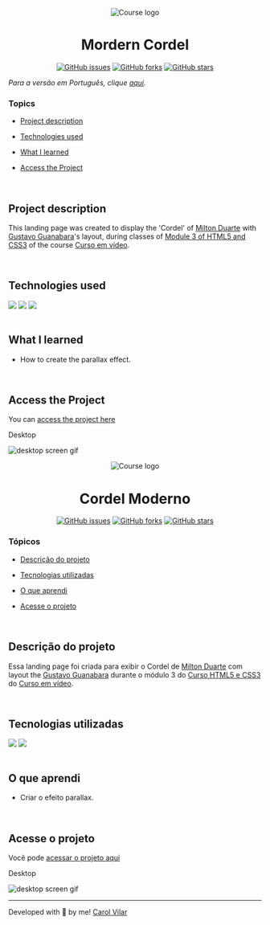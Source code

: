 <p align='center'> <img src=".src/curso-em-video.jpg" alt="Course logo"> </p>

<h1 align='center'> Mordern Cordel </h1>

<div align='center'>
	<a href="https://github.com/Caroline-Barbosa-Vilar/projeto-modulo-3/issues"><img alt="GitHub issues" src="https://img.shields.io/github/issues/Caroline-Barbosa-Vilar/projeto-modulo-3"></a>
	<a href="https://github.com/Caroline-Barbosa-Vilar/projeto-modulo-3/network"><img alt="GitHub forks" src="https://img.shields.io/github/forks/Caroline-Barbosa-Vilar/projeto-modulo-3"></a>
	<a href="https://github.com/Caroline-Barbosa-Vilar/projeto-modulo-3/stargazers"><img alt="GitHub stars" src="https://img.shields.io/github/stars/Caroline-Barbosa-Vilar/projeto-modulo-3"></a>
</div>


_Para a versão em Português, clique [aqui](#portuguese)._


### Topics

- [Project description](#project-description)

- [Technologies used](#technologies-used)

- [What I learned](#what-I-learned)

- [Access the Project](#access-the-project)


<br>

## Project description

<p align="justify">

This landing page was created to display the 'Cordel' of [Milton Duarte](https://www.recantodasletras.com.br/poesias/3186743) with [Gustavo Guanabara](https://github.com/gustavoguanabara)'s layout, during classes of [Module 3 of HTML5 and CSS3](https://www.cursoemvideo.com/curso/curso-html5-e-css3-modulo-3-de-5-40-horas/) of the course [Curso em vídeo](https://www.cursoemvideo.com/).

</p>

<br>

## Technologies used

<div>
  <img src="https://img.shields.io/badge/HTML5-E34F26?style=for-the-badge&logo=html5&logoColor=white">
  <img src="https://img.shields.io/badge/CSS3-1572B6?style=for-the-badge&logo=css3&logoColor=white">
  <img src="https://img.shields.io/badge/JavaScript-F7DF1E?style=for-the-badge&logo=javascript&logoColor=black">
</div>

<br>

## What I learned

- How to create the parallax effect.

<br>

## Access the Project

You can [access the project here](https://caroline-barbosa-vilar.github.io/projeto-modulo-3/) 


Desktop 

<img src="./src/cordel-desktop-screen.gif" alt="desktop screen gif">



<div id="portuguese">

<p align='center'> <img src=".src/curso-em-video.jpg" alt="Course logo"> </p>

<h1 align='center'> Cordel Moderno </h1>


<div align='center'>
	<a href="https://github.com/Caroline-Barbosa-Vilar/projeto-modulo-3/issues"><img alt="GitHub issues" src="https://img.shields.io/github/issues/Caroline-Barbosa-Vilar/projeto-modulo-3"></a>
	<a href="https://github.com/Caroline-Barbosa-Vilar/projeto-modulo-3/network"><img alt="GitHub forks" src="https://img.shields.io/github/forks/Caroline-Barbosa-Vilar/projeto-modulo-3"></a>
	<a href="https://github.com/Caroline-Barbosa-Vilar/projeto-modulo-3/stargazers"><img alt="GitHub stars" src="https://img.shields.io/github/stars/Caroline-Barbosa-Vilar/projeto-modulo-3"></a>
</div>


### Tópicos 

- [Descrição do projeto](#descrição-do-projeto)

- [Tecnologias utilizadas](#tecnologias-utilizadas)

- [O que aprendi](#o-que-aprendi)

- [Acesse o projeto](#acesse-o-projeto)

  
<br>

## Descrição do projeto 

<p align="justify">

Essa landing page foi criada para exibir o Cordel de [Milton Duarte](https://www.recantodasletras.com.br/poesias/3186743) com layout the [Gustavo Guanabara](https://github.com/gustavoguanabara) durante o módulo 3 do [Curso HTML5 e CSS3](https://www.cursoemvideo.com/curso/curso-html5-e-css3-modulo-3-de-5-40-horas/) do [Curso em vídeo](https://www.cursoemvideo.com/).

</p>

<br>
  
## Tecnologias utilizadas

<div>
  <img src="https://img.shields.io/badge/HTML5-E34F26?style=for-the-badge&logo=html5&logoColor=white">
  <img src="https://img.shields.io/badge/CSS3-1572B6?style=for-the-badge&logo=css3&logoColor=white">
</div>

<br>
  
## O que aprendi

- Criar o efeito parallax.
  
<br>

## Acesse o projeto

Você pode [acessar o projeto aqui](https://caroline-barbosa-vilar.github.io/projeto-modulo-3/) 
  

Desktop 

<img src="./src/cordel-desktop-screen.gif" alt="desktop screen gif">


<hr>


Developed with 🧡 by me!  [Carol Vilar](https://www.linkedin.com/in/carolinebarbosavilar/)
